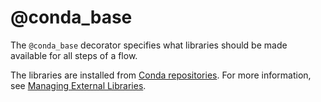 # @conda_base

The `@conda_base` decorator specifies what libraries should be made available for all steps of a flow.

The libraries are installed from [Conda repositories](https://anaconda.org/). For more information, see [Managing External Libraries](/scaling/dependencies).

<!-- WARNING: THIS FILE WAS AUTOGENERATED! DO NOT EDIT! Instead, edit the notebook w/the location & name as this file. -->


<DocSection type="decorator" name="conda_base" module="metaflow" show_import="True" heading_level="3" link="https://github.com/Netflix/metaflow/tree/master/metaflow/plugins/pypi/conda_decorator.py#L270">
<SigArgSection>
<SigArg name="..." />
</SigArgSection>
<Description summary="Specifies the Conda environment for all steps of the flow." extended_summary="Use `@conda_base` to set common libraries required by all\nsteps and use `@conda` to specify step-specific additions." />
<ParamSection name="Parameters">
	<Parameter name="packages" type="Dict[str, str], default {}" desc="Packages to use for this flow. The key is the name of the package\nand the value is the version to use." />
	<Parameter name="libraries" type="Dict[str, str], default {}" desc="Supported for backward compatibility. When used with packages, packages will take precedence." />
	<Parameter name="python" type="str, optional, default None" desc="Version of Python to use, e.g. '3.7.4'. A default value of None implies\nthat the version used will correspond to the version of the Python interpreter used to start the run." />
	<Parameter name="disabled" type="bool, default False" desc="If set to True, disables Conda." />
</ParamSection>
</DocSection>

